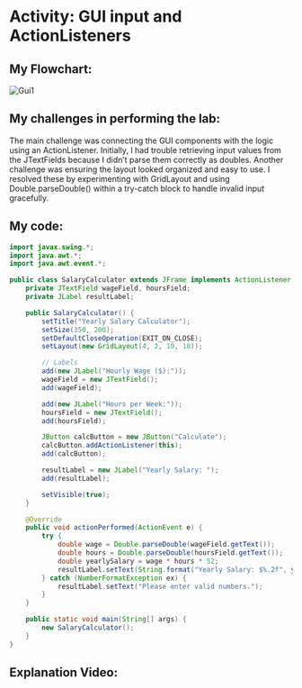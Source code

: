 # Activity: GUI input and ActionListeners

## My Flowchart:
![Gui1](https://github.com/user-attachments/assets/beb01436-afc0-410c-9a7c-5ee74ef6e286)

## My challenges in performing the lab:
The main challenge was connecting the GUI components with the logic using an ActionListener. 
Initially, I had trouble retrieving input values from the JTextFields because I didn’t parse them correctly as doubles. 
Another challenge was ensuring the layout looked organized and easy to use. 
I resolved these by experimenting with GridLayout and using Double.parseDouble() within a try-catch block to handle invalid input gracefully.

## My code:
```java
import javax.swing.*;
import java.awt.*;
import java.awt.event.*;

public class SalaryCalculator extends JFrame implements ActionListener {
    private JTextField wageField, hoursField;
    private JLabel resultLabel;

    public SalaryCalculator() {
        setTitle("Yearly Salary Calculator");
        setSize(350, 200);
        setDefaultCloseOperation(EXIT_ON_CLOSE);
        setLayout(new GridLayout(4, 2, 10, 10));

        // Labels
        add(new JLabel("Hourly Wage ($):"));
        wageField = new JTextField();
        add(wageField);

        add(new JLabel("Hours per Week:"));
        hoursField = new JTextField();
        add(hoursField);

        JButton calcButton = new JButton("Calculate");
        calcButton.addActionListener(this);
        add(calcButton);

        resultLabel = new JLabel("Yearly Salary: ");
        add(resultLabel);

        setVisible(true);
    }

    @Override
    public void actionPerformed(ActionEvent e) {
        try {
            double wage = Double.parseDouble(wageField.getText());
            double hours = Double.parseDouble(hoursField.getText());
            double yearlySalary = wage * hours * 52;
            resultLabel.setText(String.format("Yearly Salary: $%.2f", yearlySalary));
        } catch (NumberFormatException ex) {
            resultLabel.setText("Please enter valid numbers.");
        }
    }

    public static void main(String[] args) {
        new SalaryCalculator();
    }
}

```
## Explanation Video:
